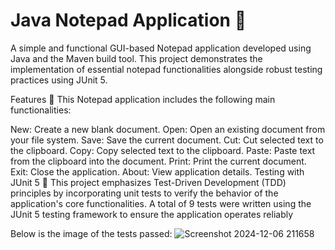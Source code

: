 # Java Notepad Application 📝
A simple and functional GUI-based Notepad application developed using Java and the Maven build tool. This project demonstrates the implementation of essential notepad functionalities alongside robust testing practices using JUnit 5.

Features 🌟
This Notepad application includes the following main functionalities:

New: Create a new blank document.
Open: Open an existing document from your file system.
Save: Save the current document.
Cut: Cut selected text to the clipboard.
Copy: Copy selected text to the clipboard.
Paste: Paste text from the clipboard into the document.
Print: Print the current document.
Exit: Close the application.
About: View application details.
Testing with JUnit 5 🧪
This project emphasizes Test-Driven Development (TDD) principles by incorporating unit tests to verify the behavior of the application's core functionalities. A total of 9 tests were written using the JUnit 5 testing framework to ensure the application operates reliably

Below is the image of the tests passed:
![Screenshot 2024-12-06 211658](https://github.com/user-attachments/assets/09c66b9d-632b-4bca-abfe-c39b4cdf61af)
